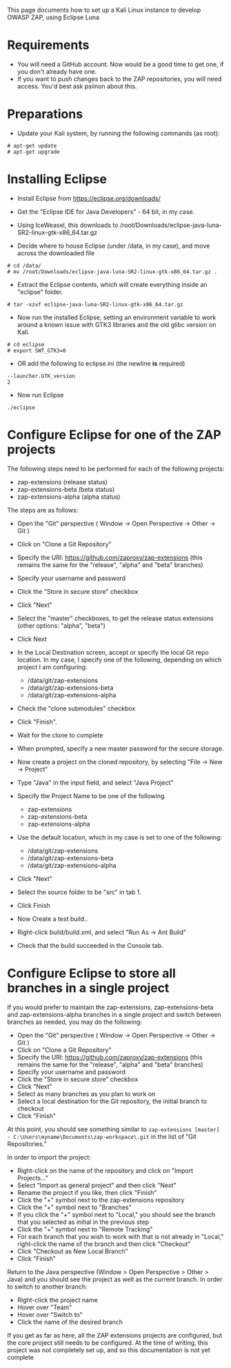 This page documents  how to set up a Kali Linux instance to develop OWASP ZAP, using Eclipse Luna

# Requirements

  * You will need a GitHub account. Now would be a good time to get one, if you don't already have one.
  * If you want to push changes back to the ZAP repositories, you will need access. You'd best ask psiinon about this.

# Preparations

  * Update your Kali system, by running the following commands (as root):
```
# apt-get update
# apt-get upgrade 
```

# Installing Eclipse

  * Install Eclipse from https://eclipse.org/downloads/
  * Get the "Eclipse IDE for Java Developers" - 64 bit, in my case.
  * Using IceWeasel, this downloads to /root/Downloads/eclipse-java-luna-SR2-linux-gtk-x86\_64.tar.gz

  * Decide where to house Eclipse (under /data, in my case), and move across the downloaded file
```
# cd /data/
# mv /root/Downloads/eclipse-java-luna-SR2-linux-gtk-x86_64.tar.gz . 
```

  * Extract the Eclipse contents, which will create everything inside an "eclipse" folder.
```
# tar -xzvf eclipse-java-luna-SR2-linux-gtk-x86_64.tar.gz 
```

  * Now run the installed Eclipse, setting an environment variable to work around a known issue with GTK3 libraries and the old glibc version on Kali.
```
# cd eclipse
# export SWT_GTK3=0 
```
  * OR add the following to eclipse.ini (the newline **is** required)
```
--launcher.GTK_version
2
```

  * Now run Eclipse
```
./eclipse 
```

# Configure Eclipse for one of the ZAP projects

The following steps need to be performed for each of the following projects:
  * zap-extensions (release status)
  * zap-extensions-beta (beta status)
  * zap-extensions-alpha (alpha status)

The steps are as follows:
  * Open the "Git" perspective ( Window -> Open Perspective -> Other -> Git )
  * Click on "Clone a Git Repository"
  * Specify the URI: https://github.com/zaproxy/zap-extensions  (this remains the same for the "release", "alpha" and "beta" branches)
  * Specify your username and password
  * Click the "Store in secure store" checkbox
  * Click "Next"
  * Select the "master" checkboxes, to get the release status extensions (other options: "alpha", "beta")
  * Click Next
  * In the Local Destination screen, accept or specify the local Git repo location. In my case, I specify one of the following, depending on which project I am configuring:
    * /data/git/zap-extensions
    * /data/git/zap-extensions-beta
    * /data/git/zap-extensions-alpha

  * Check the "clone submodules" checkbox
  * Click "Finish".
  * Wait for the clone to complete
  * When prompted, specify a new master password for the secure storage.

  * Now create a project on the cloned repository, by selecting "File -> New -> Project"
  * Type "Java" in the input field, and select "Java Project"
  * Specify the Project Name to be one of the following
    * zap-extensions
    * zap-extensions-beta
    * zap-extensions-alpha
  * Use the default location, which in my case is set to one of the following:
    * /data/git/zap-extensions
    * /data/git/zap-extensions-beta
    * /data/git/zap-extensions-alpha
  * Click "Next"
  * Select the source folder to be "src" in tab 1.
  * Click Finish

  * Now Create a test build..
  * Right-click build/build.xml, and select "Run As -> Ant Build"
  * Check that the build succeeded in the Console tab.

# Configure Eclipse to store all branches in a single project

If you would prefer to maintain the zap-extensions, zap-extensions-beta and zap-extensions-alpha branches in a single project and switch between branches as needed, you may do the following:

  * Open the "Git" perspective ( Window -> Open Perspective -> Other -> Git )
  * Click on "Clone a Git Repository"
  * Specify the URI: https://github.com/zaproxy/zap-extensions  (this remains the same for the "release", "alpha" and "beta" branches)
  * Specify your username and password
  * Click the "Store in secure store" checkbox
  * Click "Next"
  * Select as many branches as you plan to work on
  * Select a local destination for the Git repository, the initial branch to checkout
  * Click "Finish"

At this point, you should see something similar to `zap-extensions [master] - C:\Users\myname\Documents\zap-workspace\.git` in the list of "Git Repositories."

In order to import the project:
  * Right-click on the name of the repository and click on "Import Projects..."
  * Select "Import as general project" and then click "Next"
  * Rename the project if you like, then click "Finish"
  * Click the "+" symbol next to the zap-extensions repository
  * Click the "+" symbol next to "Branches"
  * If you click the "+" symbol next to "Local," you should see the branch that you selected as initial in the previous step
  * Click the "+" symbol next to "Remote Tracking"
  * For each branch that you wish to work with that is not already in "Local," right-click the name of the branch and then click "Checkout"
  * Click "Checkout as New Local Branch"
  * Click "Finish"

Return to the Java perspective (Window > Open Perspective > Other > Java) and you should see the project as well as the current branch. In order to switch to another branch:

  * Right-click the project name
  * Hover over "Team"
  * Hover over "Switch to"
  * Click the name of the desired branch

If you get as far as here, all the ZAP extensions projects are configured, but the core project still needs to be configured.  At the time of writing, this project was not completely set up, and so this documentation is not yet complete
